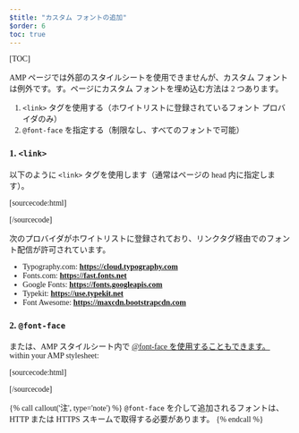 ```yaml
---
$title: "カスタム フォントの追加"
$order: 6
toc: true
---
```

[TOC]


AMP ページでは外部のスタイルシートを使用できませんが、カスタム フォントは例外です。す。ページにカスタム フォントを埋め込む方法は 2 つあります。

1. `<link>` タグを使用する（ホワイトリストに登録されているフォント プロバイダのみ）
2. `@font-face` を指定する（制限なし、すべてのフォントで可能）

###  1. `<link>`

 以下のように `<link>` タグを使用します（通常はページの head 内に指定します）。

[sourcecode:html]
<link rel="stylesheet" href="https://fonts.googleapis.com/css?family=Tangerine">
[/sourcecode]

次のプロバイダがホワイトリストに登録されており、リンクタグ経由でのフォント配信が許可されています。

*  Typography.com: **https://cloud.typography.com**
*  Fonts.com: **https://fast.fonts.net**
*  Google Fonts: **https://fonts.googleapis.com**
*  Typekit: **https://use.typekit.net**
*  Font Awesome: **https://maxcdn.bootstrapcdn.com**

###  2. `@font-face`

 または、AMP スタイルシート内で [@font-face を使用することもできます。](https://developer.mozilla.org/en-US/docs/Web/CSS/@font-face)
within your AMP stylesheet:

[sourcecode:html]
<style amp-custom>
  @font-face {
    font-family: "Bitstream Vera Serif Bold";
    src: url("https://somedomain.org/VeraSeBd.ttf");
  }

  body {
    font-family: "Bitstream Vera Serif Bold", serif;
  }
</style>
[/sourcecode]

{% call callout('注', type='note') %}
 `@font-face` 
を介して追加されるフォントは、HTTP または HTTPS スキームで取得する必要があります。
{% endcall %}

